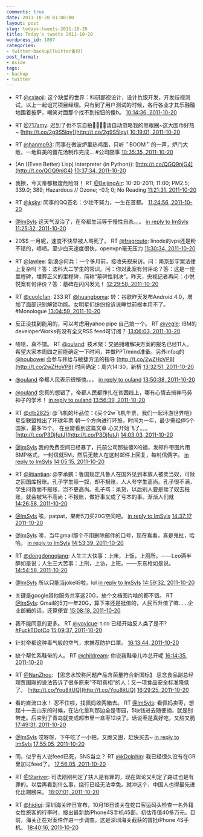 ```yaml
---
comments: true
date: 2011-10-20 01:00:00
layout: post
slug: todays-tweets-2011-10-20
title: Today's tweets 2011-10-20
wordpress_id: 1897
categories:
- twitter-backup[Twitter备份]
post_format:
- Aside
tags:
- backup
- twitter
---
```





  * RT [@cxiaoji](http://twitter.com/cxiaoji): 这个缺爱的世界：科研鄙视设计，设计仇恨开发，开发歧视测试，以上一起诅咒项目经理。只有到了用户测试的时候，各行各业才其乐融融地围着披萨，嘲笑对面那个找不到按钮的傻b。 [10:14:36, 2011-10-20](http://twitter.com/gfrog/statuses/126843729704271872)





  * RT [@717amy](http://twitter.com/717amy): 迟到了也不忘自拍！请自动忽略我的黑眼圈~这大围巾好热~ [http://t.co/2g9S5lqv](http://t.co/2g9S5lqv) [10:19:01, 2011-10-20](http://twitter.com/gfrog/statuses/126844841920442368)





  * RT [@hanmo93](http://twitter.com/hanmo93): 同事在微波炉里热鸡蛋，只听＂BOOM＂的一声，炉门大敞，一地鲜美的蛋花汤制作完成… #公司囧事 [10:35:35, 2011-10-20](http://twitter.com/gfrog/statuses/126849010861481984)





  * (An ((Even Better) Lisp) Interpreter (in Python)):  [http://t.co/QGQ9njG4](http://t.co/QGQ9njG4) [10:37:34, 2011-10-20](http://twitter.com/gfrog/statuses/126849511644594177)





  * 我擦，今天帝都极度危险呀！ RT [@BeijingAir](http://twitter.com/BeijingAir): 10-20-2011; 11:00; PM2.5; 339.0; 389; Hazardous // Ozone; -0.1; 0; No Reading [11:21:31, 2011-10-20](http://twitter.com/gfrog/statuses/126860570480746496)





  * RT [@ksky](http://twitter.com/ksky): 同事的QQ签名：少壮不努力，一生在首都。 [11:24:56, 2011-10-20](http://twitter.com/gfrog/statuses/126861430992535553)





  * [@ImSyls](http://twitter.com/ImSyls) 这天气没治了，在帝都生活等于慢性自杀。。。 [in reply to ImSyls](http://twitter.com/ImSyls/statuses/126861171679703040) [11:25:32, 2011-10-20](http://twitter.com/gfrog/statuses/126861580674666497)





  * 20$$ 一月呢，速度不快早被人骂死了。 RT [@fragroute](http://twitter.com/fragroute): linode的vps还是粉不错的，啧啧。至少白天速度很快，openvpn毫无压力 [11:30:34, 2011-10-20](http://twitter.com/gfrog/statuses/126862846993764352)





  * RT [@lawlee](http://twitter.com/lawlee): 新浪@何兵：一个多月前，接收央视采访。问：南京彭宇案法律上复杂吗？答：法科大二学生的常识。问：你对此案有何评论？答：这是一座里程碑，埋葬正义的里程碑，简称“墓碑性判决”。昨天，央视记者再问：小悦悦案有何评价？答：墓碑在闪闪发光！ [12:29:58, 2011-10-20](http://twitter.com/gfrog/statuses/126877795103150080)





  * RT [@coolcfan](http://twitter.com/coolcfan): 233 RT [@huangboma](http://twitter.com/huangboma): 转：谷歌昨天发布Android 4.0，增加了面部识别解锁功能。女明星们纷纷投诉说睡觉前根本用不了。#Monologue [13:04:59, 2011-10-20](http://twitter.com/gfrog/statuses/126886608405401603)





  * 反正没找到能用的，可以考虑用yahoo pipe 自己搞一个。 RT [@yegle](http://twitter.com/yegle): IBM的developerWorks有没有全文RSS feed可订阅？ [13:06:03, 2011-10-20](http://twitter.com/gfrog/statuses/126886877373534208)





  * 啧啧，真不错。 RT [@ouland](http://twitter.com/ouland): 技术聚：交通拥堵解决方案的报名已经11人。希望大家本周四之前能确定一下时间，并做PPT/mind准备。另外infoq的 [@houbowei](http://twitter.com/houbowei) 会参与并给与敏捷方法的指导 [http://t.co/2wZHoVP8](http://t.co/2wZHoVP8) 时间确定：周六14:30，新桥 [13:32:51, 2011-10-20](http://twitter.com/gfrog/statuses/126893621420097537)





  * [@ouland](http://twitter.com/ouland) 帝都人民表示很惭愧。。。 [in reply to ouland](http://twitter.com/ouland/statuses/126894815676858368) [13:50:38, 2011-10-20](http://twitter.com/gfrog/statuses/126898096717299712)





  * [@ouland](http://twitter.com/ouland) 您真的想错了，帝都人民都挣扎在贫困线上，哪有心情去搞神马劳神子的学术！ [in reply to ouland](http://twitter.com/ouland/statuses/126898843152424960) [13:56:39, 2011-10-20](http://twitter.com/gfrog/statuses/126899610026389504)





  * RT [@dlb2825](http://twitter.com/dlb2825): @飞机的坏品位：《买个2w飞机年票，我们一起环游世界吧》星空联盟推出了环球年票 朝一个方向进行环旅，时间为一年，最少需经停5个国家，最多15个。 在豆瓣看到这篇文章 心又开始飞了。。。 [http://t.co/P3DjfutJ](http://t.co/P3DjfutJ) [14:03:03, 2011-10-20](http://twitter.com/gfrog/statuses/126901221171806208)





  * [@ImSyls](http://twitter.com/ImSyls) 我的免费空间已经暴了，托前公司那些傻X的福，发邮件带图片用BMP格式，一封信就5M，然后无数人在这封邮件上回复，每封信俩字。 [in reply to ImSyls](http://twitter.com/ImSyls/statuses/126900990204067840) [14:05:15, 2011-10-20](http://twitter.com/gfrog/statuses/126901776845774848)





  * RT [@litiantian](http://twitter.com/litiantian): @李承鹏：鲁国规定凡鲁人在国外见到本族人被卖当奴，可赎之回国库报账。孔子学生赎一奴，却不报账，人人夸学生高尚。孔子很不满，学生问救而不报账，岂不更高尚。孔子骂：呆货，以后别人要是赎了奴去报账，就会被骂不高尚；不报账，做好事又成了亏本的事。渐渐人们就 [14:26:58, 2011-10-20](http://twitter.com/gfrog/statuses/126907239121424384)





  * [@ImSyls](http://twitter.com/ImSyls) 唉，patpat，果断5刀买20G空间吧。 [in reply to ImSyls](http://twitter.com/ImSyls/statuses/126908891412971520) [14:37:17, 2011-10-20](http://twitter.com/gfrog/statuses/126909835685011457)





  * [@ImSyls](http://twitter.com/ImSyls) 唉，当年gmail那个不用删除邮件的口号，现在看看，真是鬼扯，哈哈。 [in reply to ImSyls](http://twitter.com/ImSyls/statuses/126911709611966464) [14:53:39, 2011-10-20](http://twitter.com/gfrog/statuses/126913954483146752)





  * RT [@dongdongqiang](http://twitter.com/dongdongqiang): 人生三大快事：上床，上饭，上厕所。——Leo酒半醉如是说；人生三大苦事：上刑，上访，上班。——东东枪如是说。 [14:54:58, 2011-10-20](http://twitter.com/gfrog/statuses/126914287087263744)





  * [@ImSyls](http://twitter.com/ImSyls) 所以只能当joke听啦，lol [in reply to ImSyls](http://twitter.com/ImSyls/statuses/126914614763077632) [14:59:32, 2011-10-20](http://twitter.com/gfrog/statuses/126915437547098112)





  * 关键是google其他服务共享这20G，放个文档图片啥的都不错。 RT [@ImSyls](http://twitter.com/ImSyls): Gmail的5刀一年20G，算下来还是挺值的，人民币升值了嘛……企业邮箱的话，还算便宜 [15:08:18, 2011-10-20](http://twitter.com/gfrog/statuses/126917640613666817)





  * 我不能同意的更多。 RT [@yoyicue](http://twitter.com/yoyicue): t.co 已经开始反人类了是不? [#FuckTDotCo](http://search.twitter.com/search?q=%23FuckTDotCo) [15:09:37, 2011-10-20](http://twitter.com/gfrog/statuses/126917971892379648)





  * 针对帝都这种毒气般的空气，求推荐防护口罩。 [16:13:44, 2011-10-20](http://twitter.com/gfrog/statuses/126934108797550592)





  * 缺个帮忙系鞋带的人。 RT [@childream](http://twitter.com/childream): 你说我鞋带儿咋总开呢 [16:14:35, 2011-10-20](http://twitter.com/gfrog/statuses/126934322350538752)





  * RT [@NanZhou](http://twitter.com/NanZhou): 【思念水饺称问题产品含菌量符合新国标】
思念食品副总经理贾国飚的说法告诉了很多原来“不明真相”的人：又一项食品安全标准降低了。 [http://t.co/You8itUQ](http://t.co/You8itUQ) [16:29:25, 2011-10-20](http://twitter.com/gfrog/statuses/126938053569806336)





  * 看的直流口水！ 忍不住啦，找佩妈收两箱去。 RT [@ImSyls](http://twitter.com/ImSyls): 看佩妈卖枣，想起十一去山东的时候，在沾化垦利那边全是枣园，5块钱进去随便摘，就是别带走。后来到了青岛就变成超市里一盒枣12块了。话说枣是真好吃，又甜又脆 [17:49:31, 2011-10-20](http://twitter.com/gfrog/statuses/126958212174979072)





  * [@ImSyls](http://twitter.com/ImSyls) 哎呀呀，下午吃了一小把，又脆又甜，赶快买去~ [in reply to ImSyls](http://twitter.com/ImSyls/statuses/126958531348938752) [17:55:05, 2011-10-20](http://twitter.com/gfrog/statuses/126959615530369024)





  * 同，似乎有人说feed已死，SNS当立？ RT [@kDolphin](http://twitter.com/kDolphin): 我已经很久没有在GR里加过feed了。 [17:56:05, 2011-10-20](http://twitter.com/gfrog/statuses/126959865288593408)





  * RT [@Stariver](http://twitter.com/Stariver): 司法刚刚判定了扶人是有罪的，现在舆论又判定了路过也是有罪的。以后再看到什么事，绕行已经无法幸免。就冲这个，中国人也得最先进化出翅膀来。 [18:07:01, 2011-10-20](http://twitter.com/gfrog/statuses/126962615619567616)





  * RT [@hidigi](http://twitter.com/hidigi): 深圳海关昨日宣布，10月16日该关在蛇口客运码头检查一名外籍女性旅客的行李时，搜出最新款iPhone4S手机45部，初估市值40多万元。目前，海关正在对案件作进一步调查。这是深圳海关截获的首批iPhone 4S手机。 [18:40:16, 2011-10-20](http://twitter.com/gfrog/statuses/126970986980585472)




